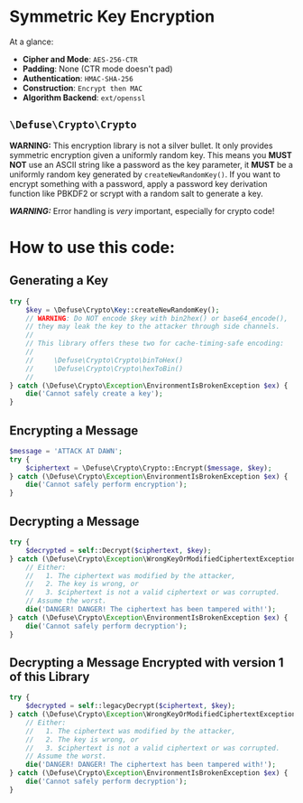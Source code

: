 Symmetric Key Encryption
========================

At a glance:

* **Cipher and Mode**: `AES-256-CTR`
* **Padding**: None (CTR mode doesn't pad)
* **Authentication**: `HMAC-SHA-256`
* **Construction**: `Encrypt then MAC`
* **Algorithm Backend**: `ext/openssl`

## `\Defuse\Crypto\Crypto`

**WARNING:** This encryption library is not a silver bullet. It only provides
symmetric encryption given a uniformly random key. This means you **MUST NOT**
use an ASCII string like a password as the key parameter, it **MUST** be
a uniformly random key generated by `createNewRandomKey()`. If you want to
encrypt something with a password, apply a password key derivation function
like PBKDF2 or scrypt with a random salt to generate a key.

***WARNING:*** Error handling is *very* important, especially for crypto code! 

How to use this code:
=====================

Generating a Key
----------------

```php
try {
    $key = \Defuse\Crypto\Key::createNewRandomKey();
    // WARNING: Do NOT encode $key with bin2hex() or base64_encode(),
    // they may leak the key to the attacker through side channels.
    // 
    // This library offers these two for cache-timing-safe encoding:
    //
    //     \Defuse\Crypto\Crypto\binToHex()
    //     \Defuse\Crypto\Crypto\hexToBin()
    //
} catch (\Defuse\Crypto\Exception\EnvironmentIsBrokenException $ex) {
    die('Cannot safely create a key');
}
```

Encrypting a Message
--------------------

```php
$message = 'ATTACK AT DAWN';
try {
    $ciphertext = \Defuse\Crypto\Crypto::Encrypt($message, $key);
} catch (\Defuse\Crypto\Exception\EnvironmentIsBrokenException $ex) {
    die('Cannot safely perform encryption');
}
```

Decrypting a Message
--------------------

```php
try {
    $decrypted = self::Decrypt($ciphertext, $key);
} catch (\Defuse\Crypto\Exception\WrongKeyOrModifiedCiphertextException $ex) { // VERY IMPORTANT
    // Either:
    //   1. The ciphertext was modified by the attacker,
    //   2. The key is wrong, or
    //   3. $ciphertext is not a valid ciphertext or was corrupted.
    // Assume the worst.
    die('DANGER! DANGER! The ciphertext has been tampered with!');
} catch (\Defuse\Crypto\Exception\EnvironmentIsBrokenException $ex) {
    die('Cannot safely perform decryption');
}
```



Decrypting a Message Encrypted with version 1 of this Library
-------------------------------------------------------------

```php
try {
    $decrypted = self::legacyDecrypt($ciphertext, $key);
} catch (\Defuse\Crypto\Exception\WrongKeyOrModifiedCiphertextException $ex) { // VERY IMPORTANT
    // Either:
    //   1. The ciphertext was modified by the attacker,
    //   2. The key is wrong, or
    //   3. $ciphertext is not a valid ciphertext or was corrupted.
    // Assume the worst.
    die('DANGER! DANGER! The ciphertext has been tampered with!');
} catch (\Defuse\Crypto\Exception\EnvironmentIsBrokenException $ex) {
    die('Cannot safely perform decryption');
}
```
